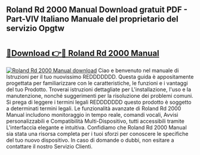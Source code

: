 ## Roland Rd 2000 Manual Download gratuit PDF - Part-VlV Italiano Manuale del proprietario del servizio Opgtw

# <h2><a href="http://dfam33.blite.top/?on=Roland+Rd+2000+Manual">🔗Download 👉🔴 Roland Rd 2000 Manual</a></h2>

[![Roland Rd 2000 Manual download](https://i.imgur.com/lujVjoI.png)](http://dfam33.blite.top/?on=Roland+Rd+2000+Manual)
Ciao e benvenuto nel manuale di Istruzioni per il tuo nuovissimo REDDDDDDD. Questa guida è appositamente progettata per familiarizzare con le caratteristiche, le funzioni e i vantaggi del tuo Prodotto. Troverai istruzioni dettagliate per L'installazione, l'uso e la manutenzione, nonché suggerimenti per la risoluzione dei problemi comuni. Si prega di leggere i termini legali REDDDDDDD questo prodotto è soggetto a determinati termini legali. Le funzionalità avanzate di Roland Rd 2000 Manual includono monitoraggio in tempo reale, comandi vocali, Avvisi personalizzabili e Compatibilità Multi-Dispositivo, tutti accessibili tramite L'interfaccia elegante e intuitiva. Confidiamo che Roland Rd 2000 Manual sia stata una risorsa completa per i tuoi sforzi per conoscere le specifiche del tuo nuovo dispositivo. In caso di domande o dubbi, non esitare a contattare il nostro Servizio Clienti.
